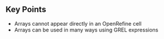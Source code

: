 ## Key Points

- Arrays cannot appear directly in an OpenRefine cell
- Arrays can be used in many ways using GREL expressions

